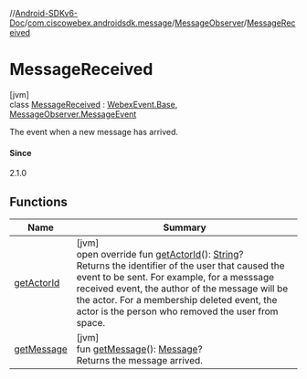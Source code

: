//[Android-SDKv6-Doc](../../../../index.md)/[com.ciscowebex.androidsdk.message](../../index.md)/[MessageObserver](../index.md)/[MessageReceived](index.md)

# MessageReceived

[jvm]\
class [MessageReceived](index.md) : [WebexEvent.Base](../../../com.ciscowebex.androidsdk/-webex-event/-base/index.md), [MessageObserver.MessageEvent](../-message-event/index.md)

The event when a new message has arrived.

#### Since

2.1.0

## Functions

| Name | Summary |
|---|---|
| [getActorId](../../../com.ciscowebex.androidsdk/-webex-event/-base/get-actor-id.md) | [jvm]<br>open override fun [getActorId](../../../com.ciscowebex.androidsdk/-webex-event/-base/get-actor-id.md)(): [String](https://kotlinlang.org/api/latest/jvm/stdlib/kotlin/-string/index.html)?<br>Returns the identifier of the user that caused the event to be sent. For example, for a messsage received event, the author of the message will be the actor. For a membership deleted event, the actor is the person who removed the user from space. |
| [getMessage](get-message.md) | [jvm]<br>fun [getMessage](get-message.md)(): [Message](../../-message/index.md)?<br>Returns the message arrived. |
